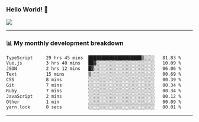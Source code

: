 ### Hello World! 👋

<a>
  <img align="center" src="https://github-readme-stats.vercel.app/api?username=megatunger&count_private=true&include_all_commits=true&bg_color=30,56CCF2,2F80ED&title_color=fff&text_color=fff" />
</a>

------
### 📊 My monthly development breakdown

<!--START_SECTION:waka-->

```txt
TypeScript     29 hrs 45 mins  ████████████████████▒░░░░   81.83 %
Vue.js         3 hrs 40 mins   ██▓░░░░░░░░░░░░░░░░░░░░░░   10.09 %
JSON           2 hrs 12 mins   █▓░░░░░░░░░░░░░░░░░░░░░░░   06.06 %
Text           15 mins         ▒░░░░░░░░░░░░░░░░░░░░░░░░   00.69 %
CSS            8 mins          ░░░░░░░░░░░░░░░░░░░░░░░░░   00.39 %
Git            7 mins          ░░░░░░░░░░░░░░░░░░░░░░░░░   00.34 %
Ruby           7 mins          ░░░░░░░░░░░░░░░░░░░░░░░░░   00.34 %
JavaScript     2 mins          ░░░░░░░░░░░░░░░░░░░░░░░░░   00.12 %
Other          1 min           ░░░░░░░░░░░░░░░░░░░░░░░░░   00.09 %
yarn.lock      0 secs          ░░░░░░░░░░░░░░░░░░░░░░░░░   00.01 %
```

<!--END_SECTION:waka-->

------
